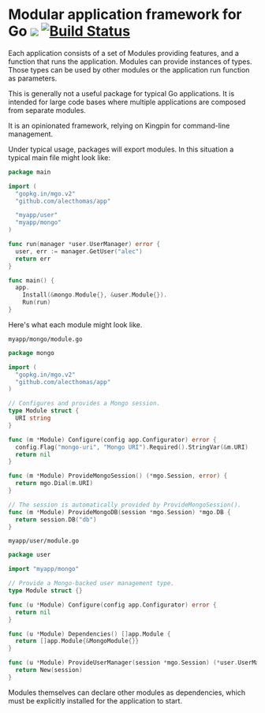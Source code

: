 # Modular application framework for Go [![](https://godoc.org/github.com/alecthomas/app?status.svg)](http://godoc.org/github.com/alecthomas/app) [![Build Status](https://travis-ci.org/alecthomas/app.png)](https://travis-ci.org/alecthomas/app)

Each application consists of a set of Modules providing features, and a function that runs the
application. Modules can provide instances of types. Those types can be used by other modules or
the application run function as parameters.

This is generally not a useful package for typical Go applications. It is
intended for large code bases where multiple applications are composed from
separate modules.

It is an opinionated framework, relying on Kingpin for command-line management.

Under typical usage, packages will export modules. In this situation a typical main file might look
like:

```go
package main

import (
  "gopkg.in/mgo.v2"
  "github.com/alecthomas/app"

  "myapp/user"
  "myapp/mongo"
)

func run(manager *user.UserManager) error {
  user, err := manager.GetUser("alec")
  return err
}

func main() {
  app.
    Install(&mongo.Module{}, &user.Module{}).
    Run(run)
}
```

Here's what each module might look like.

`myapp/mongo/module.go`

```go
package mongo

import (
  "gopkg.in/mgo.v2"
  "github.com/alecthomas/app"
)

// Configures and provides a Mongo session.
type Module struct {
  URI string
}

func (m *Module) Configure(config app.Configurator) error {
  config.Flag("mongo-uri", "Mongo URI").Required().StringVar(&m.URI)
  return nil
}

func (m *Module) ProvideMongoSession() (*mgo.Session, error) {
  return mgo.Dial(m.URI)
}

// The session is automatically provided by ProvideMongoSession().
func (m *Module) ProvideMongoDB(session *mgo.Session) *mgo.DB {
  return session.DB("db")
}
```

`myapp/user/module.go`


```go
package user

import "myapp/mongo"

// Provide a Mongo-backed user management type.
type Module struct {}

func (u *Module) Configure(config app.Configurator) error {
  return nil
}

func (u *Module) Dependencies() []app.Module {
  return []app.Module{&MongoModule{}}
}

func (u *Module) ProvideUserManager(session *mgo.Session) (*user.UserManager, error) {
  return New(session)
}
```

Modules themselves can declare other modules as dependencies, which must be explicitly installed
for the application to start.
